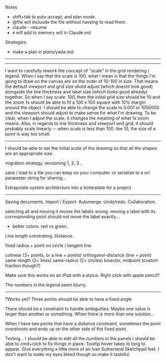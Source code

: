 Notes
- shift+tab to auto-accept, and plan mode.
- @file will incluude the file without haveing to read them.
- claude --resume
- `#` will add to memory will in Claude.md

Strategies:
- make a plan in plans/yada.md.

---



---

I want to carefully rework the concept of "scale" in the grid rendering / legend. When I say that the scale is 100, what I mean is that the things I'm going to draw on the canvas are on the order of 10-100 in size. That means the default viewport and grid size shold adjust (which doesnt look good) alongside the line thickness and label size (which looks good already) together. So when I say scale: 100, then the initial grid size should be 10 and the zoom 1x should be able to fit a 100 x 100 square with 10% margin around the object. I should be able to change the scale to 0.001 or 1000000 and the viewport should adjust to make sense for what I'm drawing. To be clear, when I adjust the scale, it changes the meaning of what 1x zoom means. Also, in regards to line thickness and viewport and grid, it should probably scale linearly -- when scale is less than 100, like 10, the size of a point is way too small.

---

I should be able to set the initial scale of the drawing so that all the shapes are an appropriate size.


migration strategy, versioning 1, 2, 3...

save / load to a file you can keep on your computer. or serialize to a url parameter string for sharing...


Extrapolate system architecture into a boilerplate for a project.


---

Saving documents. Import / Export. Automerge. Undo/redo. Collaboration.

selecting all and moving it moves the labels wrong. moving a label with its corresponding point should not move the label exactly...

- better colors. red vs green.

Line length constrating. Distance.

fixed radius + point on circle / tangent line

colinear (3+ points, or a line + points)
orthoganol-distance (line + point)
same-length (2+ lines)
same-radius (2+ circles)
bisector, midpoint (custom fraction though?)


Make sure this works on an iPad with a stylus. Right click with apple pencil?

The numbers in the legend seem blurry.

---

?Works yet?
Three points should be able to have a fixed angle


There should be a constraint to handle ambiguities. Maybe one value is larger than another or something. When there is more than one solution...

When I have two points that have a distance constraint, sometimes the point overshoots and ends up on the other side of the fixed point.


Testing...
I should be able to edit all the numbers in the panels
I should be able to cmd+click to fix things in place.
Tooltip hover takes to long to appear.
Give everything a little more of an Ivan Sutherland Sketchpad feel. I don't want to make my eyes bleed though so make it tasteful.


